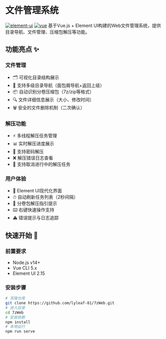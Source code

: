 # 文件管理系统
[![element-ui](https://img.shields.io/badge/Element--UI-2.15.14-green)](https://element.eleme.io)
[![vue](https://img.shields.io/badge/Vue.js-2.x-brightgreen)](https://vuejs.org)
基于Vue.js + Element UI构建的Web文件管理系统，提供目录导航、文件管理、压缩包解压等功能。
## 功能亮点 ✨
### 文件管理
- 🗂 可视化目录结构展示
- 📂 支持多级目录导航（面包屑导航+返回上级）
- 📦 自动识别分卷压缩包（7z/zip等格式）
- 🔍 文件详细信息展示（大小、修改时间）
- 🗑️ 安全的文件删除机制（二次确认）
### 解压功能
- ⚡ 多线程解压任务管理
- 📊 实时解压进度展示
- 🔑 支持密码解压
- ❌ 解压错误日志查看
- 🚫 支持取消进行中的解压任务
### 用户体验
- 🎨 Element UI现代化界面
- ⏱ 自动刷新任务列表（2秒间隔）
- 🎯 分卷包解压指引提示
- ⌨️ 右键快速操作支持
- ⚠️ 错误提示与日志追踪
## 快速开始 🚀
### 前置要求
- Node.js v14+
- Vue CLI 5.x
- Element UI 2.15
### 安装步骤
```bash
# 克隆仓库
git clone https://github.com/lyleaf-81/7zWeb.git
# 进入目录
cd 7zWeb
# 安装依赖
npm install
# 本地运行
npm run serve
